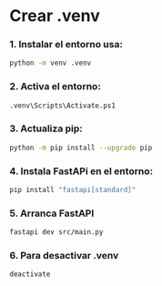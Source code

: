 # Crear .venv
### 1. Instalar el entorno usa:
```bash
python -m venv .venv 
```
### 2. Activa el entorno:
```bash
.venv\Scripts\Activate.ps1
```
### 3. Actualiza pip:
```bash
python -m pip install --upgrade pip
```
### 4. Instala FastAPi en el entorno:
```bash
pip install "fastapi[standard]"
```
### 5. Arranca FastAPI
```bash
fastapi dev src/main.py
```
### 6. Para desactivar .venv
```bash
deactivate
```